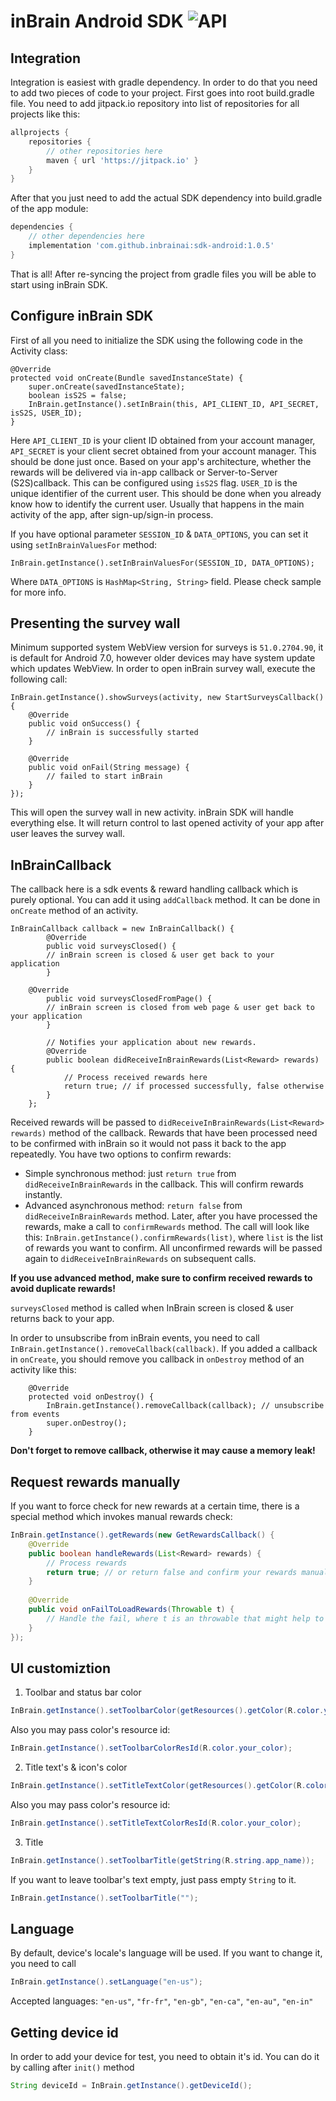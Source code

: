 #  inBrain Android SDK ![API](https://img.shields.io/badge/API-16%2B-brightgreen.svg?style=flat) 
## Integration
Integration is easiest with gradle dependency. In order to do that you need to add two pieces of code to your project. First goes into root build.gradle file. You need to add jitpack.io repository into list of repositories for all projects like this:
```groovy
allprojects {
    repositories {
        // other repositories here
        maven { url 'https://jitpack.io' }
    }
}
```
After that you just need to add the actual SDK dependency into build.gradle of the app module:
```groovy
dependencies {  
    // other dependencies here
    implementation 'com.github.inbrainai:sdk-android:1.0.5'  
}
```
That is all! After re-syncing the project from gradle files you will be able to start using inBrain SDK.

## Configure inBrain SDK
First of all you need to initialize the SDK using the following code in the Activity class:
```
@Override
protected void onCreate(Bundle savedInstanceState) {
    super.onCreate(savedInstanceState);
    boolean isS2S = false;
    InBrain.getInstance().setInBrain(this, API_CLIENT_ID, API_SECRET, isS2S, USER_ID);
}
```

Here `API_CLIENT_ID` is your client ID obtained from your account manager, `API_SECRET` is your client secret obtained from your account manager. This should be done just once.
Based on your app's architecture, whether the rewards will be delivered via in-app callback or Server-to-Server (S2S)callback. This can be configured using `isS2S` flag.
`USER_ID` is the unique identifier of the current user. This should be done when you already know how to identify the current user. Usually that happens in the main activity of the app, after sign-up/sign-in process.
 
If you have optional parameter `SESSION_ID` & `DATA_OPTIONS`, you can set it using `setInBrainValuesFor` method:
```
InBrain.getInstance().setInBrainValuesFor(SESSION_ID, DATA_OPTIONS);
```

Where `DATA_OPTIONS` is `HashMap<String, String>` field. Please check sample for more info.


## Presenting the survey wall
Minimum supported system WebView version for surveys is `51.0.2704.90`, it is default for Android 7.0, however older devices may have system update which updates WebView.
In order to open inBrain survey wall, execute the following call:
```
InBrain.getInstance().showSurveys(activity, new StartSurveysCallback() {
    @Override
    public void onSuccess() {
		// inBrain is successfully started
    }

    @Override
    public void onFail(String message) {
		// failed to start inBrain
    }
});
```
This will open the survey wall in new activity. inBrain SDK will handle everything else. It will return control to last opened activity of your app after user leaves the survey wall.

## InBrainCallback
The callback here is a sdk events & reward handling callback which is purely optional. You can add it using `addCallback` method. It can be done in `onCreate` method of an activity.

```
InBrainCallback callback = new InBrainCallback() {
        @Override
        public void surveysClosed() {
        // inBrain screen is closed & user get back to your application
        }
		
	@Override
        public void surveysClosedFromPage() {
        // inBrain screen is closed from web page & user get back to your application
        }

        // Notifies your application about new rewards.
        @Override  
        public boolean didReceiveInBrainRewards(List<Reward> rewards) {
            // Process received rewards here
            return true; // if processed successfully, false otherwise
        }  
    };
```
Received rewards will be passed to `didReceiveInBrainRewards(List<Reward> rewards)` method of the callback. Rewards that have been processed need to be confirmed with inBrain so it would not pass it back to the app repeatedly. You have two options to confirm rewards:

 * Simple synchronous method: just `return true` from `didReceiveInBrainRewards` in the callback. This will confirm rewards instantly.
 * Advanced asynchronous method: `return false` from `didReceiveInBrainRewards` method. Later, after you have processed the rewards, make a call to `confirmRewards` method. The call will look like this: `InBrain.getInstance().confirmRewards(list)`, where `list` is the list of rewards you want to confirm. All unconfirmed rewards will be passed again to `didReceiveInBrainRewards` on subsequent calls.
 
 **If you use advanced method, make sure to confirm received rewards to avoid duplicate rewards!**

`surveysClosed` method is called when InBrain screen is closed & user returns back to your app.

In order to unsubscribe from inBrain events, you need to call `InBrain.getInstance().removeCallback(callback)`. If you added a callback in `onCreate`, you should remove you callback in `onDestroy` method of an activity like this:

```
    @Override
    protected void onDestroy() {
        InBrain.getInstance().removeCallback(callback); // unsubscribe from events
        super.onDestroy();
    }
```

 **Don't forget to remove callback, otherwise it may cause a memory leak!**

## Request rewards manually
If you want to force check for new rewards at a certain time, there is a special method which invokes manual rewards check:
```java
InBrain.getInstance().getRewards(new GetRewardsCallback() {  
    @Override  
    public boolean handleRewards(List<Reward> rewards) {  
        // Process rewards
        return true; // or return false and confirm your rewards manualy using InBrain.getInstance().confirmRewards(rewards);  
    }  
  
    @Override  
    public void onFailToLoadRewards(Throwable t) {  
        // Handle the fail, where t is an throwable that might help to investigate the error.
    }  
});
```

## UI customiztion
1. Toolbar and status bar color

```java
InBrain.getInstance().setToolbarColor(getResources().getColor(R.color.your_color));
```
Also you may pass color's resource id:
```java
InBrain.getInstance().setToolbarColorResId(R.color.your_color); 
```
2. Title text's & icon's color

```java
InBrain.getInstance().setTitleTextColor(getResources().getColor(R.color.your_color));
```
Also you may pass color's resource id:
```java
InBrain.getInstance().setTitleTextColorResId(R.color.your_color); 
```
3. Title

```java
InBrain.getInstance().setToolbarTitle(getString(R.string.app_name));
```
If you want to leave toolbar's text empty, just pass empty `String` to it.
```java
InBrain.getInstance().setToolbarTitle("");
```
## Language
By default, device's locale's language will be used. If you want to change it, you need to call
```java
InBrain.getInstance().setLanguage("en-us");
```
Accepted languages: `"en-us"`, `"fr-fr"`, `"en-gb"`, `"en-ca"`, `"en-au"`, `"en-in"`

## Getting device id
In order to add your device for test, you need to obtain it's id. You can do it by calling after `init()` method
```java
String deviceId = InBrain.getInstance().getDeviceId();
```
